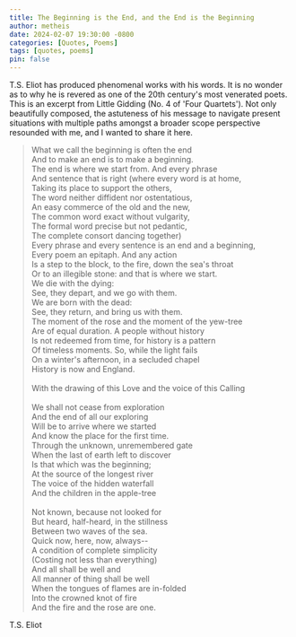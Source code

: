 ```yaml
---
title: The Beginning is the End, and the End is the Beginning
author: metheis
date: 2024-02-07 19:30:00 -0800
categories: [Quotes, Poems]
tags: [quotes, poems]
pin: false
---
```


T.S. Eliot has produced phenomenal works with his words. It is no wonder as to why he is revered as one of the 20th century's most venerated poets. This is an excerpt from Little Gidding (No. 4 of 'Four Quartets'). Not only beautifully composed, the astuteness of his message to navigate present situations with multiple paths amongst a broader scope perspective resounded with me, and I wanted to share it here.

>What we call the beginning is often the end\
And to make an end is to make a beginning.\
The end is where we start from. And every phrase\
And sentence that is right (where every word is at home,\
Taking its place to support the others,\
The word neither diffident nor ostentatious,\
An easy commerce of the old and the new,\
The common word exact without vulgarity,\
The formal word precise but not pedantic,\
The complete consort dancing together)\
Every phrase and every sentence is an end and a beginning,\
Every poem an epitaph. And any action\
Is a step to the block, to the fire, down the sea's throat\
Or to an illegible stone: and that is where we start.\
We die with the dying:\
See, they depart, and we go with them.\
We are born with the dead:\
See, they return, and bring us with them.\
The moment of the rose and the moment of the yew-tree\
Are of equal duration. A people without history\
Is not redeemed from time, for history is a pattern\
Of timeless moments. So, while the light fails\
On a winter's afternoon, in a secluded chapel\
History is now and England.\
\
With the drawing of this Love and the voice of this Calling\
\
We shall not cease from exploration\
And the end of all our exploring\
Will be to arrive where we started\
And know the place for the first time.\
Through the unknown, unremembered gate\
When the last of earth left to discover\
Is that which was the beginning;\
At the source of the longest river\
The voice of the hidden waterfall\
And the children in the apple-tree\
\
Not known, because not looked for\
But heard, half-heard, in the stillness\
Between two waves of the sea.\
Quick now, here, now, always--\
A condition of complete simplicity\
(Costing not less than everything)\
And all shall be well and\
All manner of thing shall be well\
When the tongues of flames are in-folded\
Into the crowned knot of fire\
And the fire and the rose are one.

T.S. Eliot



